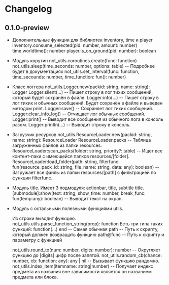# Changelog

## 0.1.0-preview

- Дополнительные функции для библиотек inventory, time и player
  inventory.consume_selected(pid: number, amount: number)
  time.worldtime(): number
  player.is_on_ground(pid: number): boolean
- Модуль корутин
  not_utils.coroutines.create(func: function)
  not_utils.sleep(time_seconds: number, options: table) -- Подробнее будет в документациях
  not_utils.set_interval(func: function, time_secounds: number, time_function: fun(): number)
- Класс логгера
  not_utils.Logger.new(packid: string, name: string): Logger
  Logger:silent(...) -- Пишет строку в лог тихих сообщений, который будет сохранён в файле.
  Logger:info(...) -- Пишет строку в лог тихих и обычных сообщений. Будет сохранён в файле и выведен методом print.
  Logger:save() -- Сохраняет лог тихих сообщений.
  Logger:clear_info_log() -- Отчищает лог обычных сообщений.
  Logger:print() -- Выводит все сообщения из обычного лога в консоль разом.
  Logger:println(...) -- Выводит строку в консоль.
- Загрузчик ресурсов
  not_utils.ResourceLoader.new(packid: string, name: string): ResourceLoader
  ResourceLoader.packs -- Таблица загруженных файлов из папки resources.
  ResourceLoader:scan_packs(folder: string, priority?: table) -- Ищет все контент-паки с имеющейся папков resources/[folder].
  ResourceLoader:load_folder(path: string, filterfunc: fun(resource_pack_id: string, file_name: string, data: any): boolean) -- Загружает все файлы из папки resources/[path] с фильтрацией по функции filterfunc.
- Модуль title.
  Имеет 3 подмодуля: actionbar, title, subtitle
  title.[submodule]:show(text: string, show_time: number, break_func: fun(temp:any): boolean) -- Выводит текст на экран.
- Модуль с остальными полезными функциями utils.

  Из строки выводит функцию.
  not_utils.utils.parse_function_string(prop): function
  Есть три типа таких функций:
  function(...) end -- Самая обычная
  path -- Путь к скрипту, который должен возвращать функцию
  path@func -- Путь к скрипту и параметру с функцией

  not_utils.round_to(num: number, digits: number): number -- Округляет функцию до [digits] цифр после запятой.
  not_utils.random_cb(chance: number, cb: function: any): any | nil -- Вызывает функцию рандомно.
  not_utils.index_item(itemname: string|number) -- Получает индекс предмета из названия вне зависимости является он названием предмета или блока.
